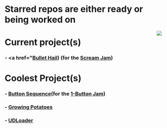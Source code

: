 # Starred repos are either ready or being worked on
<img align="right" src="https://github-readme-stats.vercel.app/api/top-langs/?username=PetteriKiiski&layout=compact&langs_count=5" />

# Current project(s)
### - <a href="<a href="https://github.com/PetteriKiiski/Bullet-Hail">Bullet Hail</a>) (for the <a href="itch.io/jam/scream-jam-2022">Scream Jam</a>)

# Coolest Project(s)
### - <a href="https://github.com/PetteriKiiski/button-sequence">Button Sequence</a>(for the <a href="https://itch.io/jam/1-button-jam-2022">1-Button Jam</a>)
### - <a href="https://github.com/PetteriKiiski/GrowingPotatoes">Growing Potatoes</a>
### - <a href="https://github.com/PetteriKiiski/UDloader">UDLoader</a>
